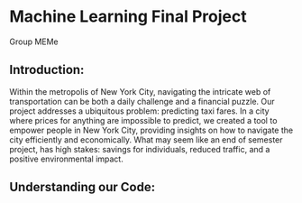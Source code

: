 # Machine Learning Final Project 
Group MEMe

## Introduction: 

Within the metropolis of New York City, navigating the intricate web of transportation can be both a daily challenge and a financial puzzle. Our project addresses a ubiquitous problem: predicting taxi fares. In a city where prices for anything are impossible to predict, we created a tool to empower people in New York City, providing insights on how to navigate the city efficiently and economically. What may seem like an end of semester project, has high stakes: savings for individuals, reduced traffic, and a positive environmental impact.

## Understanding our Code:





